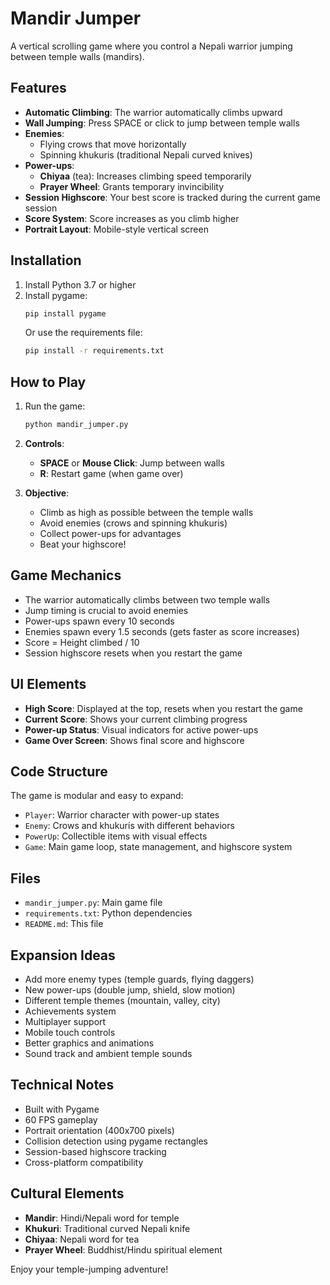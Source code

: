 # Mandir Jumper

A vertical scrolling game where you control a Nepali warrior jumping between temple walls (mandirs).

## Features

- **Automatic Climbing**: The warrior automatically climbs upward
- **Wall Jumping**: Press SPACE or click to jump between temple walls
- **Enemies**: 
  - Flying crows that move horizontally
  - Spinning khukuris (traditional Nepali curved knives)
- **Power-ups**:
  - **Chiyaa** (tea): Increases climbing speed temporarily
  - **Prayer Wheel**: Grants temporary invincibility
- **Session Highscore**: Your best score is tracked during the current game session
- **Score System**: Score increases as you climb higher
- **Portrait Layout**: Mobile-style vertical screen

## Installation

1. Install Python 3.7 or higher
2. Install pygame:
   ```bash
   pip install pygame
   ```
   Or use the requirements file:
   ```bash
   pip install -r requirements.txt
   ```

## How to Play

1. Run the game:
   ```bash
   python mandir_jumper.py
   ```

2. **Controls**:
   - **SPACE** or **Mouse Click**: Jump between walls
   - **R**: Restart game (when game over)

3. **Objective**:
   - Climb as high as possible between the temple walls
   - Avoid enemies (crows and spinning khukuris)
   - Collect power-ups for advantages
   - Beat your highscore!

## Game Mechanics

- The warrior automatically climbs between two temple walls
- Jump timing is crucial to avoid enemies
- Power-ups spawn every 10 seconds
- Enemies spawn every 1.5 seconds (gets faster as score increases)
- Score = Height climbed / 10
- Session highscore resets when you restart the game

## UI Elements

- **High Score**: Displayed at the top, resets when you restart the game
- **Current Score**: Shows your current climbing progress
- **Power-up Status**: Visual indicators for active power-ups
- **Game Over Screen**: Shows final score and highscore

## Code Structure

The game is modular and easy to expand:

- `Player`: Warrior character with power-up states
- `Enemy`: Crows and khukuris with different behaviors
- `PowerUp`: Collectible items with visual effects
- `Game`: Main game loop, state management, and highscore system

## Files

- `mandir_jumper.py`: Main game file
- `requirements.txt`: Python dependencies
- `README.md`: This file

## Expansion Ideas

- Add more enemy types (temple guards, flying daggers)
- New power-ups (double jump, shield, slow motion)
- Different temple themes (mountain, valley, city)
- Achievements system
- Multiplayer support
- Mobile touch controls
- Better graphics and animations
- Sound track and ambient temple sounds

## Technical Notes

- Built with Pygame
- 60 FPS gameplay
- Portrait orientation (400x700 pixels)
- Collision detection using pygame rectangles
- Session-based highscore tracking
- Cross-platform compatibility

## Cultural Elements

- **Mandir**: Hindi/Nepali word for temple
- **Khukuri**: Traditional curved Nepali knife
- **Chiyaa**: Nepali word for tea
- **Prayer Wheel**: Buddhist/Hindu spiritual element

Enjoy your temple-jumping adventure!
